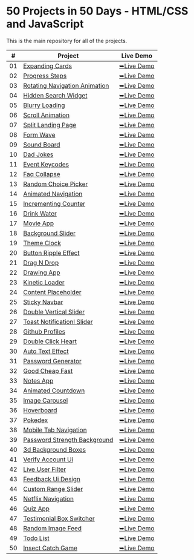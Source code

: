 # 50 Projects in 50 Days - HTML/CSS and JavaScript

This is the main repository for all of the projects.

|  #  | Project                                                                                                                     | Live Demo                                                                         |
| :-: | --------------------------------------------------------------------------------------------------------------------------- | --------------------------------------------------------------------------------- |
| 01  | [Expanding Cards](https://github.com/C0dewithLokesh/50Projects50Days/tree/main/Expanding%20Cards)                             | [➥Live Demo](https://c0dewithlokesh.github.io/50Projects50Days/Expanding%20Cards/)               |
| 02  | [Progress Steps](https://github.com/C0dewithLokesh/50Projects50Days/tree/main/Progress%20Steps)                             | [➥Live Demo](https://c0dewithlokesh.github.io/50Projects50Days/Progress%20Steps/)               |
| 03  | [Rotating Navigation Animation](https://github.com/C0dewithLokesh/50Projects50Days/tree/main/rotating-nav-animation)                             | [➥Live Demo](https://c0dewithlokesh.github.io/50Projects50Days/rotating-nav-animation/)               |
| 04  | [Hidden Search Widget](https://github.com/C0dewithLokesh/50Projects50Days/tree/main/hidden-search)                             | [➥Live Demo](https://c0dewithlokesh.github.io/50Projects50Days/hidden-search/)               |
| 05  | [Blurry Loading](https://github.com/C0dewithLokesh/50Projects50Days/tree/main/blurry-loading)                             | [➥Live Demo](https://c0dewithlokesh.github.io/50Projects50Days/blurry-loading/)               |
| 06  | [Scroll Animation](https://github.com/C0dewithLokesh/50Projects50Days/tree/main/Scroll%20Animation)                             | [➥Live Demo](https://c0dewithlokesh.github.io/50Projects50Days/Scroll%20Animation/)               |
| 07  | [Split Landing Page](https://github.com/C0dewithLokesh/50Projects50Days/tree/main/Split%20Landing%20Page)                             | [➥Live Demo](https://c0dewithlokesh.github.io/50Projects50Days/Split%20Landing%20Page/)               |
| 08  | [Form Wave](https://github.com/C0dewithLokesh/50Projects50Days/tree/main/Form%20Wave%20Animation)                             | [➥Live Demo](https://c0dewithlokesh.github.io/50Projects50Days/Form%20Wave%20Animation/)               |
| 09  | [Sound Board](https://github.com/C0dewithLokesh/50Projects50Days/tree/main/Sound%20Board)                             | [➥Live Demo](https://c0dewithlokesh.github.io/50Projects50Days/Sound%20Board/)               |
| 10  | [Dad Jokes](https://github.com/C0dewithLokesh/50Projects50Days/tree/main/Dad%20Jokes)                             | [➥Live Demo](https://c0dewithlokesh.github.io/50Projects50Days/Dad%20Jokes/)               |
| 11  | [Event Keycodes](https://github.com/C0dewithLokesh/50Projects50Days/tree/main/Event%20Keycode)                             | [➥Live Demo](https://c0dewithlokesh.github.io/50Projects50Days/Event%20Keycode/)               |
| 12  | [Faq Collapse](https://github.com/C0dewithLokesh/50Projects50Days/tree/main/FAQ%20Collapse)                             | [➥Live Demo](https://c0dewithlokesh.github.io/50Projects50Days/FAQ%20Collapse/)               |
| 13  | [Random Choice Picker](https://github.com/C0dewithLokesh/50Projects50Days/tree/main/Random%20Choice%20Picker)                             | [➥Live Demo](https://c0dewithlokesh.github.io/50Projects50Days/Random%20Choice%20Picker/)               |
| 14  | [Animated Navigation](https://github.com/C0dewithLokesh/50Projects50Days/tree/main/Animated%20Navigation)                             | [➥Live Demo](https://c0dewithlokesh.github.io/50Projects50Days/Animated%20Navigation/)               |
| 15  | [Incrementing Counter](https://github.com/C0dewithLokesh/50Projects50Days/tree/main/Incrementing%20%20Counter)                             | [➥Live Demo](https://c0dewithlokesh.github.io/50Projects50Days/Incrementing%20%20Counter/)               |
| 16  | [Drink Water](https://github.com/C0dewithLokesh/50Projects50Days/tree/main/Drink%20Water)                             | [➥Live Demo](https://c0dewithlokesh.github.io/50Projects50Days/Drink%20Water/)               |
| 17  | [Movie App](https://github.com/C0dewithLokesh/50Projects50Days/tree/main/Movie%20App)                             | [➥Live Demo](https://c0dewithlokesh.github.io/50Projects50Days/Movie%20App/)               |
| 18  | [Background Slider](https://github.com/C0dewithLokesh/50Projects50Days/tree/main/Background%20Slider)                             | [➥Live Demo](https://c0dewithlokesh.github.io/50Projects50Days/Background%20Slider/)               |
| 19  | [Theme Clock](https://github.com/C0dewithLokesh/50Projects50Days/tree/main/Theme%20Clock)                             | [➥Live Demo](https://c0dewithlokesh.github.io/50Projects50Days/Theme%20Clock/)               |
| 20  | [Button Ripple Effect](https://github.com/C0dewithLokesh/50Projects50Days/tree/main/Button%20Ripple%20Effect)                             | [➥Live Demo](https://c0dewithlokesh.github.io/50Projects50Days/Button%20Ripple%20Effect/)               |
| 21  | [Drag N Drop](https://github.com/C0dewithLokesh/50Projects50Days/tree/main/Drag%20N%20Drop)                             | [➥Live Demo](https://c0dewithlokesh.github.io/50Projects50Days/Drag%20N%20Drop/)               |
| 22  | [Drawing App](https://github.com/C0dewithLokesh/50Projects50Days/tree/main/Drawing%20App)                             | [➥Live Demo](https://c0dewithlokesh.github.io/50Projects50Days/Drawing%20App/)               |
| 23  | [Kinetic Loader](https://github.com/C0dewithLokesh/50Projects50Days/tree/main/Kinetic%20CSS%20Loader)                             | [➥Live Demo](https://c0dewithlokesh.github.io/50Projects50Days/Kinetic%20CSS%20Loader/)               |
| 24  | [Content Placeholder](https://github.com/C0dewithLokesh/50Projects50Days/tree/main/Content%20Placeholder)                             | [➥Live Demo](https://c0dewithlokesh.github.io/50Projects50Days/Content%20Placeholder/)               |
| 25  | [Sticky Navbar](https://github.com/C0dewithLokesh/50Projects50Days/tree/main/Sticky%20Navbar)                             | [➥Live Demo](https://c0dewithlokesh.github.io/50Projects50Days/Sticky%20Navbar/)               |
| 26  | [Double Vertical Slider](https://github.com/C0dewithLokesh/50Projects50Days/tree/main/Double%20Vertical%20Slider)                             | [➥Live Demo](https://c0dewithlokesh.github.io/50Projects50Days/Double%20Vertical%20Slider/)               |
| 27  | [Toast Notificationl Slider](https://github.com/C0dewithLokesh/50Projects50Days/tree/main/Toast%20Notification)                             | [➥Live Demo](https://c0dewithlokesh.github.io/50Projects50Days/Toast%20Notification/)               |
| 28  | [Github Profiles](https://github.com/C0dewithLokesh/50Projects50Days/tree/main/Github%20Profiles)                             | [➥Live Demo](https://c0dewithlokesh.github.io/50Projects50Days/Github%20Profiles/)               |
| 29  | [Double Click Heart](https://github.com/C0dewithLokesh/50Projects50Days/tree/main/Double%20Heart%20Click)                             | [➥Live Demo](https://c0dewithlokesh.github.io/50Projects50Days/Double%20Heart%20Click/)               |
| 30  | [Auto Text Effect](https://github.com/C0dewithLokesh/50Projects50Days/tree/main/Auto%20Text%20Effect)                             | [➥Live Demo](https://c0dewithlokesh.github.io/50Projects50Days/Auto%20Text%20Effect/)               |
| 31  | [Password Generator](https://github.com/C0dewithLokesh/50Projects50Days/tree/main/Password%20Generator)                             | [➥Live Demo](https://c0dewithlokesh.github.io/50Projects50Days/Password%20Generator/)               |
| 32  | [Good Cheap Fast](https://github.com/C0dewithLokesh/50Projects50Days/tree/main/Good%2C%20Cheap%2C%20Fast%20Checkboxes)                             | [➥Live Demo](https://c0dewithlokesh.github.io/50Projects50Days/Good%2C%20Cheap%2C%20Fast%20Checkboxes/)               |
| 33  | [Notes App](https://github.com/C0dewithLokesh/50Projects50Days/tree/main/Notes%20App)                             | [➥Live Demo](https://c0dewithlokesh.github.io/50Projects50Days/Notes%20App/)               |
| 34  | [Animated Countdown](https://github.com/C0dewithLokesh/50Projects50Days/tree/main/Animated%20Countdown)                             | [➥Live Demo](https://c0dewithlokesh.github.io/50Projects50Days/Animated%20Countdown/)               |
| 35  | [Image Carousel](https://github.com/C0dewithLokesh/50Projects50Days/tree/main/Image%20Carousel)                             | [➥Live Demo](https://c0dewithlokesh.github.io/50Projects50Days/Image%20Carousel/)               |
| 36  | [Hoverboard](https://github.com/C0dewithLokesh/50Projects50Days/tree/main/Hoverboard)                             | [➥Live Demo](https://c0dewithlokesh.github.io/50Projects50Days/Hoverboard/)               |
| 37  | [Pokedex](https://github.com/C0dewithLokesh/50Projects50Days/tree/main/Pokedex)                             | [➥Live Demo](https://c0dewithlokesh.github.io/50Projects50Days/Pokedex/)               |
| 38  | [Mobile Tab Navigation](https://github.com/C0dewithLokesh/50Projects50Days/tree/main/Mobile%20Tab%20Navigation)                             | [➥Live Demo](https://c0dewithlokesh.github.io/50Projects50Days/Mobile%20Tab%20Navigation/)               |
| 39  | [Password Strength Background](https://github.com/C0dewithLokesh/50Projects50Days/tree/main/Password%20Strength%20Background)                             | [➥Live Demo](https://c0dewithlokesh.github.io/50Projects50Days/Password%20Strength%20Background/)               |
| 40  | [3d Background Boxes](https://github.com/C0dewithLokesh/50Projects50Days/tree/main/3D%20Background%20Boxes)                             | [➥Live Demo](https://c0dewithlokesh.github.io/50Projects50Days/3D%20Background%20Boxes/)               |
| 41  | [Verify Account Ui](https://github.com/C0dewithLokesh/50Projects50Days/tree/main/Verify%20Account%20UI)                             | [➥Live Demo](https://c0dewithlokesh.github.io/50Projects50Days/Verify%20Account%20UI/)               |
| 42  | [Live User Filter](https://github.com/C0dewithLokesh/50Projects50Days/tree/main/Live%20User%20Filter)                             | [➥Live Demo](https://c0dewithlokesh.github.io/50Projects50Days/Live%20User%20Filter/)               |
| 43  | [Feedback Ui Design](https://github.com/C0dewithLokesh/50Projects50Days/tree/main/Feedback%20UI%20Design)                             | [➥Live Demo](https://c0dewithlokesh.github.io/50Projects50Days/Feedback%20UI%20Design/)               |
| 44  | [Custom Range Slider ](https://github.com/C0dewithLokesh/50Projects50Days/tree/main/Custom%20Range%20Slider)                             | [➥Live Demo](https://c0dewithlokesh.github.io/50Projects50Days/Custom%20Range%20Slider/)               |
| 45  | [Netflix Navigation](https://github.com/C0dewithLokesh/50Projects50Days/tree/main/Netflix%20Mobile%20Navigation)                             | [➥Live Demo](https://c0dewithlokesh.github.io/50Projects50Days/Netflix%20Mobile%20Navigation/)               |
| 46  | [Quiz App](https://github.com/C0dewithLokesh/50Projects50Days/tree/main/Quiz%20App)                             | [➥Live Demo](https://c0dewithlokesh.github.io/50Projects50Days/Quiz%20App/)               |
| 47  | [Testimonial Box Switcher](https://github.com/C0dewithLokesh/50Projects50Days/tree/main/Testimonial%20Box%20Switcher)                             | [➥Live Demo](https://c0dewithlokesh.github.io/50Projects50Days/Testimonial%20Box%20Switcher/)               |
| 48  | [Random Image Feed](https://github.com/C0dewithLokesh/50Projects50Days/tree/main/Random%20Image%20Generator)                             | [➥Live Demo](https://c0dewithlokesh.github.io/50Projects50Days/Random%20Image%20Generator/)               |
| 49  | [Todo List](https://github.com/C0dewithLokesh/50Projects50Days/tree/main/Todo%20List)                             | [➥Live Demo](https://c0dewithlokesh.github.io/50Projects50Days/Todo%20List/)               |
| 50  | [	Insect Catch Game](https://github.com/C0dewithLokesh/50Projects50Days/tree/main/Insect%20Catch%20Game)                             | [➥Live Demo](https://c0dewithlokesh.github.io/50Projects50Days/Insect%20Catch%20Game/)               |
